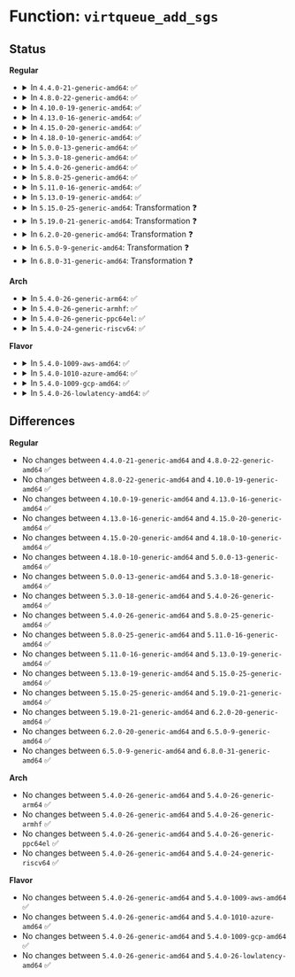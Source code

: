 # Function: <code>virtqueue_add_sgs</code>

## Status
<b>Regular</b>
<ul>
<li>
<details>
<summary>In <code>4.4.0-21-generic-amd64</code>: ✅</summary>

```c
int virtqueue_add_sgs(struct virtqueue * _vq, struct scatterlist * * sgs, unsigned int out_sgs, unsigned int in_sgs, void * data, gfp_t gfp)
```

```json
{
  "name": "virtqueue_add_sgs",
  "collision_type": "Unique Global",
  "inline_type": "No",
  "funcs": [
    {
      "addr": 18446744071583823840,
      "name": "virtqueue_add_sgs",
      "external": true,
      "loc": "drivers/virtio/virtio_ring.c:279",
      "file": "drivers/virtio/virtio_ring.c",
      "inline": "seen, unknown",
      "caller_inline": [],
      "caller_func": [
        "drivers/block/virtio_blk.c:__virtblk_add_req",
        "drivers/net/virtio_net.c:virtnet_send_command"
      ]
    }
  ],
  "symbols": [
    {
      "addr": 18446744071583823840,
      "name": "virtqueue_add_sgs",
      "section": ".text",
      "bind": "STB_GLOBAL",
      "size": 927
    }
  ]
}
```
</details>
</li>
<li>
<details>
<summary>In <code>4.8.0-22-generic-amd64</code>: ✅</summary>

```c
int virtqueue_add_sgs(struct virtqueue * _vq, struct scatterlist * * sgs, unsigned int out_sgs, unsigned int in_sgs, void * data, gfp_t gfp)
```

```json
{
  "name": "virtqueue_add_sgs",
  "collision_type": "Unique Global",
  "inline_type": "No",
  "funcs": [
    {
      "addr": 18446744071584153120,
      "name": "virtqueue_add_sgs",
      "external": true,
      "loc": "drivers/virtio/virtio_ring.c:449",
      "file": "drivers/virtio/virtio_ring.c",
      "inline": "seen, unknown",
      "caller_inline": [],
      "caller_func": [
        "drivers/block/virtio_blk.c:__virtblk_add_req",
        "drivers/net/virtio_net.c:virtnet_send_command"
      ]
    }
  ],
  "symbols": [
    {
      "addr": 18446744071584153120,
      "name": "virtqueue_add_sgs",
      "section": ".text",
      "bind": "STB_GLOBAL",
      "size": 1184
    }
  ]
}
```
</details>
</li>
<li>
<details>
<summary>In <code>4.10.0-19-generic-amd64</code>: ✅</summary>

```c
int virtqueue_add_sgs(struct virtqueue * _vq, struct scatterlist * * sgs, unsigned int out_sgs, unsigned int in_sgs, void * data, gfp_t gfp)
```

```json
{
  "name": "virtqueue_add_sgs",
  "collision_type": "Unique Global",
  "inline_type": "No",
  "funcs": [
    {
      "addr": 18446744071584333696,
      "name": "virtqueue_add_sgs",
      "external": true,
      "loc": "drivers/virtio/virtio_ring.c:449",
      "file": "drivers/virtio/virtio_ring.c",
      "inline": "seen, unknown",
      "caller_inline": [],
      "caller_func": []
    }
  ],
  "symbols": [
    {
      "addr": 18446744071584333696,
      "name": "virtqueue_add_sgs",
      "section": ".text",
      "bind": "STB_GLOBAL",
      "size": 1184
    }
  ]
}
```
</details>
</li>
<li>
<details>
<summary>In <code>4.13.0-16-generic-amd64</code>: ✅</summary>

```c
int virtqueue_add_sgs(struct virtqueue * _vq, struct scatterlist * * sgs, unsigned int out_sgs, unsigned int in_sgs, void * data, gfp_t gfp)
```

```json
{
  "name": "virtqueue_add_sgs",
  "collision_type": "Unique Global",
  "inline_type": "No",
  "funcs": [
    {
      "addr": 18446744071584413968,
      "name": "virtqueue_add_sgs",
      "external": true,
      "loc": "drivers/virtio/virtio_ring.c:453",
      "file": "drivers/virtio/virtio_ring.c",
      "inline": "seen, unknown",
      "caller_inline": [],
      "caller_func": []
    }
  ],
  "symbols": [
    {
      "addr": 18446744071584413968,
      "name": "virtqueue_add_sgs",
      "section": ".text",
      "bind": "STB_GLOBAL",
      "size": 1113
    }
  ]
}
```
</details>
</li>
<li>
<details>
<summary>In <code>4.15.0-20-generic-amd64</code>: ✅</summary>

```c
int virtqueue_add_sgs(struct virtqueue * _vq, struct scatterlist * * sgs, unsigned int out_sgs, unsigned int in_sgs, void * data, gfp_t gfp)
```

```json
{
  "name": "virtqueue_add_sgs",
  "collision_type": "Unique Global",
  "inline_type": "No",
  "funcs": [
    {
      "addr": 18446744071584821456,
      "name": "virtqueue_add_sgs",
      "external": true,
      "loc": "drivers/virtio/virtio_ring.c:452",
      "file": "drivers/virtio/virtio_ring.c",
      "inline": "seen, unknown",
      "caller_inline": [],
      "caller_func": []
    }
  ],
  "symbols": [
    {
      "addr": 18446744071584821456,
      "name": "virtqueue_add_sgs",
      "section": ".text",
      "bind": "STB_GLOBAL",
      "size": 1162
    }
  ]
}
```
</details>
</li>
<li>
<details>
<summary>In <code>4.18.0-10-generic-amd64</code>: ✅</summary>

```c
int virtqueue_add_sgs(struct virtqueue * _vq, struct scatterlist * * sgs, unsigned int out_sgs, unsigned int in_sgs, void * data, gfp_t gfp)
```

```json
{
  "name": "virtqueue_add_sgs",
  "collision_type": "Unique Global",
  "inline_type": "No",
  "funcs": [
    {
      "addr": 18446744071585051984,
      "name": "virtqueue_add_sgs",
      "external": true,
      "loc": "drivers/virtio/virtio_ring.c:451",
      "file": "drivers/virtio/virtio_ring.c",
      "inline": "seen, unknown",
      "caller_inline": [],
      "caller_func": []
    }
  ],
  "symbols": [
    {
      "addr": 18446744071585051984,
      "name": "virtqueue_add_sgs",
      "section": ".text",
      "bind": "STB_GLOBAL",
      "size": 1138
    }
  ]
}
```
</details>
</li>
<li>
<details>
<summary>In <code>5.0.0-13-generic-amd64</code>: ✅</summary>

```c
int virtqueue_add_sgs(struct virtqueue * _vq, struct scatterlist * * sgs, unsigned int out_sgs, unsigned int in_sgs, void * data, gfp_t gfp)
```

```json
{
  "name": "virtqueue_add_sgs",
  "collision_type": "Unique Global",
  "inline_type": "No",
  "funcs": [
    {
      "addr": 18446744071585164768,
      "name": "virtqueue_add_sgs",
      "external": true,
      "loc": "drivers/virtio/virtio_ring.c:1720",
      "file": "drivers/virtio/virtio_ring.c",
      "inline": "seen, unknown",
      "caller_inline": [],
      "caller_func": []
    }
  ],
  "symbols": [
    {
      "addr": 18446744071585164768,
      "name": "virtqueue_add_sgs",
      "section": ".text",
      "bind": "STB_GLOBAL",
      "size": 141
    }
  ]
}
```
</details>
</li>
<li>
<details>
<summary>In <code>5.3.0-18-generic-amd64</code>: ✅</summary>

```c
int virtqueue_add_sgs(struct virtqueue * _vq, struct scatterlist * * sgs, unsigned int out_sgs, unsigned int in_sgs, void * data, gfp_t gfp)
```

```json
{
  "name": "virtqueue_add_sgs",
  "collision_type": "Unique Global",
  "inline_type": "No",
  "funcs": [
    {
      "addr": 18446744071585370688,
      "name": "virtqueue_add_sgs",
      "external": true,
      "loc": "drivers/virtio/virtio_ring.c:1725",
      "file": "drivers/virtio/virtio_ring.c",
      "inline": "seen, unknown",
      "caller_inline": [],
      "caller_func": []
    }
  ],
  "symbols": [
    {
      "addr": 18446744071585370688,
      "name": "virtqueue_add_sgs",
      "section": ".text",
      "bind": "STB_GLOBAL",
      "size": 197
    }
  ]
}
```
</details>
</li>
<li>
<details>
<summary>In <code>5.4.0-26-generic-amd64</code>: ✅</summary>

```c
int virtqueue_add_sgs(struct virtqueue * _vq, struct scatterlist * * sgs, unsigned int out_sgs, unsigned int in_sgs, void * data, gfp_t gfp)
```

```json
{
  "name": "virtqueue_add_sgs",
  "collision_type": "Unique Global",
  "inline_type": "No",
  "funcs": [
    {
      "addr": 18446744071585509312,
      "name": "virtqueue_add_sgs",
      "external": true,
      "loc": "drivers/virtio/virtio_ring.c:1724",
      "file": "drivers/virtio/virtio_ring.c",
      "inline": "seen, unknown",
      "caller_inline": [],
      "caller_func": []
    }
  ],
  "symbols": [
    {
      "addr": 18446744071585509312,
      "name": "virtqueue_add_sgs",
      "section": ".text",
      "bind": "STB_GLOBAL",
      "size": 197
    }
  ]
}
```
</details>
</li>
<li>
<details>
<summary>In <code>5.8.0-25-generic-amd64</code>: ✅</summary>

```c
int virtqueue_add_sgs(struct virtqueue * _vq, struct scatterlist * * sgs, unsigned int out_sgs, unsigned int in_sgs, void * data, gfp_t gfp)
```

```json
{
  "name": "virtqueue_add_sgs",
  "collision_type": "Unique Global",
  "inline_type": "No",
  "funcs": [
    {
      "addr": 18446744071586233472,
      "name": "virtqueue_add_sgs",
      "external": true,
      "loc": "drivers/virtio/virtio_ring.c:1724",
      "file": "drivers/virtio/virtio_ring.c",
      "inline": "seen, unknown",
      "caller_inline": [],
      "caller_func": []
    }
  ],
  "symbols": [
    {
      "addr": 18446744071586233472,
      "name": "virtqueue_add_sgs",
      "section": ".text",
      "bind": "STB_GLOBAL",
      "size": 197
    }
  ]
}
```
</details>
</li>
<li>
<details>
<summary>In <code>5.11.0-16-generic-amd64</code>: ✅</summary>

```c
int virtqueue_add_sgs(struct virtqueue * _vq, struct scatterlist * * sgs, unsigned int out_sgs, unsigned int in_sgs, void * data, gfp_t gfp)
```

```json
{
  "name": "virtqueue_add_sgs",
  "collision_type": "Unique Global",
  "inline_type": "No",
  "funcs": [
    {
      "addr": 18446744071586351856,
      "name": "virtqueue_add_sgs",
      "external": true,
      "loc": "drivers/virtio/virtio_ring.c:1724",
      "file": "drivers/virtio/virtio_ring.c",
      "inline": "seen, unknown",
      "caller_inline": [],
      "caller_func": []
    }
  ],
  "symbols": [
    {
      "addr": 18446744071586351856,
      "name": "virtqueue_add_sgs",
      "section": ".text",
      "bind": "STB_GLOBAL",
      "size": 197
    }
  ]
}
```
</details>
</li>
<li>
<details>
<summary>In <code>5.13.0-19-generic-amd64</code>: ✅</summary>

```c
int virtqueue_add_sgs(struct virtqueue * _vq, struct scatterlist * * sgs, unsigned int out_sgs, unsigned int in_sgs, void * data, gfp_t gfp)
```

```json
{
  "name": "virtqueue_add_sgs",
  "collision_type": "Unique Global",
  "inline_type": "No",
  "funcs": [
    {
      "addr": 18446744071586234896,
      "name": "virtqueue_add_sgs",
      "external": true,
      "loc": "drivers/virtio/virtio_ring.c:1726",
      "file": "drivers/virtio/virtio_ring.c",
      "inline": "seen, unknown",
      "caller_inline": [],
      "caller_func": []
    }
  ],
  "symbols": [
    {
      "addr": 18446744071586234896,
      "name": "virtqueue_add_sgs",
      "section": ".text",
      "bind": "STB_GLOBAL",
      "size": 197
    }
  ]
}
```
</details>
</li>
<li>
<details>
<summary>In <code>5.15.0-25-generic-amd64</code>: Transformation ❓</summary>

```c
int virtqueue_add_sgs(struct virtqueue * _vq, struct scatterlist * * sgs, unsigned int out_sgs, unsigned int in_sgs, void * data, gfp_t gfp)
```

```json
{
  "name": "virtqueue_add_sgs",
  "collision_type": "Unique Global",
  "inline_type": "No",
  "funcs": [
    {
      "addr": 0,
      "name": "virtqueue_add_sgs",
      "external": true,
      "loc": "drivers/virtio/virtio_ring.c:1824",
      "file": "drivers/virtio/virtio_ring.c",
      "inline": "seen, unknown",
      "caller_inline": [],
      "caller_func": [
        "drivers/iommu/virtio-iommu.c:__viommu_add_req",
        "drivers/iommu/virtio-iommu.c:__viommu_add_req"
      ]
    }
  ],
  "symbols": [
    {
      "addr": 18446744071592430799,
      "name": "virtqueue_add_sgs.cold",
      "section": ".text",
      "bind": "STB_LOCAL",
      "size": 20
    },
    {
      "addr": 18446744071586743664,
      "name": "virtqueue_add_sgs",
      "section": ".text",
      "bind": "STB_GLOBAL",
      "size": 209
    }
  ]
}
```
</details>
</li>
<li>
<details>
<summary>In <code>5.19.0-21-generic-amd64</code>: Transformation ❓</summary>

```c
int virtqueue_add_sgs(struct virtqueue * _vq, struct scatterlist * * sgs, unsigned int out_sgs, unsigned int in_sgs, void * data, gfp_t gfp)
```

```json
{
  "name": "virtqueue_add_sgs",
  "collision_type": "Unique Global",
  "inline_type": "No",
  "funcs": [
    {
      "addr": 0,
      "name": "virtqueue_add_sgs",
      "external": true,
      "loc": "drivers/virtio/virtio_ring.c:1828",
      "file": "drivers/virtio/virtio_ring.c",
      "inline": "seen, unknown",
      "caller_inline": [],
      "caller_func": [
        "drivers/iommu/virtio-iommu.c:__viommu_add_req",
        "drivers/iommu/virtio-iommu.c:__viommu_add_req"
      ]
    }
  ],
  "symbols": [
    {
      "addr": 18446744071594298944,
      "name": "virtqueue_add_sgs.cold",
      "section": ".text",
      "bind": "STB_LOCAL",
      "size": 21
    },
    {
      "addr": 18446744071588019072,
      "name": "virtqueue_add_sgs",
      "section": ".text",
      "bind": "STB_GLOBAL",
      "size": 239
    }
  ]
}
```
</details>
</li>
<li>
<details>
<summary>In <code>6.2.0-20-generic-amd64</code>: Transformation ❓</summary>

```c
int virtqueue_add_sgs(struct virtqueue * _vq, struct scatterlist * * sgs, unsigned int out_sgs, unsigned int in_sgs, void * data, gfp_t gfp)
```

```json
{
  "name": "virtqueue_add_sgs",
  "collision_type": "Unique Global",
  "inline_type": "No",
  "funcs": [
    {
      "addr": 0,
      "name": "virtqueue_add_sgs",
      "external": true,
      "loc": "drivers/virtio/virtio_ring.c:2114",
      "file": "drivers/virtio/virtio_ring.c",
      "inline": "seen, unknown",
      "caller_inline": [],
      "caller_func": [
        "drivers/iommu/virtio-iommu.c:__viommu_add_req",
        "drivers/iommu/virtio-iommu.c:__viommu_add_req"
      ]
    }
  ],
  "symbols": [
    {
      "addr": 18446744071596229574,
      "name": "virtqueue_add_sgs.cold",
      "section": ".text",
      "bind": "STB_LOCAL",
      "size": 21
    },
    {
      "addr": 18446744071589394960,
      "name": "virtqueue_add_sgs",
      "section": ".text",
      "bind": "STB_GLOBAL",
      "size": 239
    }
  ]
}
```
</details>
</li>
<li>
<details>
<summary>In <code>6.5.0-9-generic-amd64</code>: Transformation ❓</summary>

```c
int virtqueue_add_sgs(struct virtqueue * _vq, struct scatterlist * * sgs, unsigned int out_sgs, unsigned int in_sgs, void * data, gfp_t gfp)
```

```json
{
  "name": "virtqueue_add_sgs",
  "collision_type": "Unique Global",
  "inline_type": "No",
  "funcs": [
    {
      "addr": 0,
      "name": "virtqueue_add_sgs",
      "external": true,
      "loc": "drivers/virtio/virtio_ring.c:2151",
      "file": "drivers/virtio/virtio_ring.c",
      "inline": "seen, unknown",
      "caller_inline": [],
      "caller_func": [
        "drivers/iommu/virtio-iommu.c:__viommu_add_req",
        "drivers/iommu/virtio-iommu.c:__viommu_add_req",
        "drivers/block/virtio_blk.c:virtblk_add_req",
        "drivers/scsi/virtio_scsi.c:__virtscsi_add_cmd",
        "drivers/net/virtio_net.c:virtnet_send_command"
      ]
    }
  ],
  "symbols": [
    {
      "addr": 18446744071596757286,
      "name": "virtqueue_add_sgs.cold",
      "section": ".text",
      "bind": "STB_LOCAL",
      "size": 21
    },
    {
      "addr": 18446744071589694128,
      "name": "virtqueue_add_sgs",
      "section": ".text",
      "bind": "STB_GLOBAL",
      "size": 239
    }
  ]
}
```
</details>
</li>
<li>
<details>
<summary>In <code>6.8.0-31-generic-amd64</code>: Transformation ❓</summary>

```c
int virtqueue_add_sgs(struct virtqueue * _vq, struct scatterlist * * sgs, unsigned int out_sgs, unsigned int in_sgs, void * data, gfp_t gfp)
```

```json
{
  "name": "virtqueue_add_sgs",
  "collision_type": "Unique Global",
  "inline_type": "No",
  "funcs": [
    {
      "addr": 0,
      "name": "virtqueue_add_sgs",
      "external": true,
      "loc": "drivers/virtio/virtio_ring.c:2228",
      "file": "drivers/virtio/virtio_ring.c",
      "inline": "seen, unknown",
      "caller_inline": [],
      "caller_func": [
        "drivers/virtio/virtio_pci_modern.c:vp_modern_admin_cmd_exec",
        "drivers/iommu/virtio-iommu.c:__viommu_add_req",
        "drivers/iommu/virtio-iommu.c:__viommu_add_req",
        "drivers/block/virtio_blk.c:virtblk_add_req",
        "drivers/scsi/virtio_scsi.c:__virtscsi_add_cmd",
        "drivers/net/virtio_net.c:virtnet_send_command"
      ]
    }
  ],
  "symbols": [
    {
      "addr": 18446744071597665640,
      "name": "virtqueue_add_sgs.cold",
      "section": ".text",
      "bind": "STB_LOCAL",
      "size": 21
    },
    {
      "addr": 18446744071590026896,
      "name": "virtqueue_add_sgs",
      "section": ".text",
      "bind": "STB_GLOBAL",
      "size": 239
    }
  ]
}
```
</details>
</li>
</ul>
<b>Arch</b>
<ul>
<li>
<details>
<summary>In <code>5.4.0-26-generic-arm64</code>: ✅</summary>

```c
int virtqueue_add_sgs(struct virtqueue * _vq, struct scatterlist * * sgs, unsigned int out_sgs, unsigned int in_sgs, void * data, gfp_t gfp)
```

```json
{
  "name": "virtqueue_add_sgs",
  "collision_type": "Unique Global",
  "inline_type": "No",
  "funcs": [
    {
      "addr": 18446603336498167504,
      "name": "virtqueue_add_sgs",
      "external": true,
      "loc": "drivers/virtio/virtio_ring.c:1724",
      "file": "drivers/virtio/virtio_ring.c",
      "inline": "seen, unknown",
      "caller_inline": [],
      "caller_func": [
        "drivers/iommu/virtio-iommu.c:__viommu_add_req",
        "drivers/iommu/virtio-iommu.c:__viommu_add_req"
      ]
    }
  ],
  "symbols": [
    {
      "addr": 18446603336498167504,
      "name": "virtqueue_add_sgs",
      "section": ".text",
      "bind": "STB_GLOBAL",
      "size": 232
    }
  ]
}
```
</details>
</li>
<li>
<details>
<summary>In <code>5.4.0-26-generic-armhf</code>: ✅</summary>

```c
int virtqueue_add_sgs(struct virtqueue * _vq, struct scatterlist * * sgs, unsigned int out_sgs, unsigned int in_sgs, void * data, gfp_t gfp)
```

```json
{
  "name": "virtqueue_add_sgs",
  "collision_type": "Unique Global",
  "inline_type": "No",
  "funcs": [
    {
      "addr": 3230932292,
      "name": "virtqueue_add_sgs",
      "external": true,
      "loc": "drivers/virtio/virtio_ring.c:1724",
      "file": "drivers/virtio/virtio_ring.c",
      "inline": "seen, unknown",
      "caller_inline": [],
      "caller_func": []
    }
  ],
  "symbols": [
    {
      "addr": 3230932292,
      "name": "virtqueue_add_sgs",
      "section": ".text",
      "bind": "STB_GLOBAL",
      "size": 204
    }
  ]
}
```
</details>
</li>
<li>
<details>
<summary>In <code>5.4.0-26-generic-ppc64el</code>: ✅</summary>

```c
int virtqueue_add_sgs(struct virtqueue * _vq, struct scatterlist * * sgs, unsigned int out_sgs, unsigned int in_sgs, void * data, gfp_t gfp)
```

```json
{
  "name": "virtqueue_add_sgs",
  "collision_type": "Unique Global",
  "inline_type": "No",
  "funcs": [
    {
      "addr": 13835058055291395344,
      "name": "virtqueue_add_sgs",
      "external": true,
      "loc": "drivers/virtio/virtio_ring.c:1724",
      "file": "drivers/virtio/virtio_ring.c",
      "inline": "seen, unknown",
      "caller_inline": [],
      "caller_func": []
    }
  ],
  "symbols": [
    {
      "addr": 13835058055291395344,
      "name": "virtqueue_add_sgs",
      "section": ".text",
      "bind": "STB_GLOBAL",
      "size": 312
    }
  ]
}
```
</details>
</li>
<li>
<details>
<summary>In <code>5.4.0-24-generic-riscv64</code>: ✅</summary>

```c
int virtqueue_add_sgs(struct virtqueue * _vq, struct scatterlist * * sgs, unsigned int out_sgs, unsigned int in_sgs, void * data, gfp_t gfp)
```

```json
{
  "name": "virtqueue_add_sgs",
  "collision_type": "Unique Global",
  "inline_type": "No",
  "funcs": [
    {
      "addr": 18446743936275955696,
      "name": "virtqueue_add_sgs",
      "external": true,
      "loc": "drivers/virtio/virtio_ring.c:1724",
      "file": "drivers/virtio/virtio_ring.c",
      "inline": "seen, unknown",
      "caller_inline": [],
      "caller_func": []
    }
  ],
  "symbols": [
    {
      "addr": 18446743936275955696,
      "name": "virtqueue_add_sgs",
      "section": ".text",
      "bind": "STB_GLOBAL",
      "size": 174
    }
  ]
}
```
</details>
</li>
</ul>
<b>Flavor</b>
<ul>
<li>
<details>
<summary>In <code>5.4.0-1009-aws-amd64</code>: ✅</summary>

```c
int virtqueue_add_sgs(struct virtqueue * _vq, struct scatterlist * * sgs, unsigned int out_sgs, unsigned int in_sgs, void * data, gfp_t gfp)
```

```json
{
  "name": "virtqueue_add_sgs",
  "collision_type": "Unique Global",
  "inline_type": "No",
  "funcs": [
    {
      "addr": 18446744071585271392,
      "name": "virtqueue_add_sgs",
      "external": true,
      "loc": "drivers/virtio/virtio_ring.c:1724",
      "file": "drivers/virtio/virtio_ring.c",
      "inline": "seen, unknown",
      "caller_inline": [],
      "caller_func": []
    }
  ],
  "symbols": [
    {
      "addr": 18446744071585271392,
      "name": "virtqueue_add_sgs",
      "section": ".text",
      "bind": "STB_GLOBAL",
      "size": 197
    }
  ]
}
```
</details>
</li>
<li>
<details>
<summary>In <code>5.4.0-1010-azure-amd64</code>: ✅</summary>

```c
int virtqueue_add_sgs(struct virtqueue * _vq, struct scatterlist * * sgs, unsigned int out_sgs, unsigned int in_sgs, void * data, gfp_t gfp)
```

```json
{
  "name": "virtqueue_add_sgs",
  "collision_type": "Unique Global",
  "inline_type": "No",
  "funcs": [
    {
      "addr": 18446744071585223856,
      "name": "virtqueue_add_sgs",
      "external": true,
      "loc": "drivers/virtio/virtio_ring.c:1724",
      "file": "drivers/virtio/virtio_ring.c",
      "inline": "seen, unknown",
      "caller_inline": [],
      "caller_func": []
    }
  ],
  "symbols": [
    {
      "addr": 18446744071585223856,
      "name": "virtqueue_add_sgs",
      "section": ".text",
      "bind": "STB_GLOBAL",
      "size": 197
    }
  ]
}
```
</details>
</li>
<li>
<details>
<summary>In <code>5.4.0-1009-gcp-amd64</code>: ✅</summary>

```c
int virtqueue_add_sgs(struct virtqueue * _vq, struct scatterlist * * sgs, unsigned int out_sgs, unsigned int in_sgs, void * data, gfp_t gfp)
```

```json
{
  "name": "virtqueue_add_sgs",
  "collision_type": "Unique Global",
  "inline_type": "No",
  "funcs": [
    {
      "addr": 18446744071585459712,
      "name": "virtqueue_add_sgs",
      "external": true,
      "loc": "drivers/virtio/virtio_ring.c:1724",
      "file": "drivers/virtio/virtio_ring.c",
      "inline": "seen, unknown",
      "caller_inline": [],
      "caller_func": [
        "drivers/scsi/virtio_scsi.c:__virtscsi_add_cmd"
      ]
    }
  ],
  "symbols": [
    {
      "addr": 18446744071585459712,
      "name": "virtqueue_add_sgs",
      "section": ".text",
      "bind": "STB_GLOBAL",
      "size": 197
    }
  ]
}
```
</details>
</li>
<li>
<details>
<summary>In <code>5.4.0-26-lowlatency-amd64</code>: ✅</summary>

```c
int virtqueue_add_sgs(struct virtqueue * _vq, struct scatterlist * * sgs, unsigned int out_sgs, unsigned int in_sgs, void * data, gfp_t gfp)
```

```json
{
  "name": "virtqueue_add_sgs",
  "collision_type": "Unique Global",
  "inline_type": "No",
  "funcs": [
    {
      "addr": 18446744071585567888,
      "name": "virtqueue_add_sgs",
      "external": true,
      "loc": "drivers/virtio/virtio_ring.c:1724",
      "file": "drivers/virtio/virtio_ring.c",
      "inline": "seen, unknown",
      "caller_inline": [],
      "caller_func": []
    }
  ],
  "symbols": [
    {
      "addr": 18446744071585567888,
      "name": "virtqueue_add_sgs",
      "section": ".text",
      "bind": "STB_GLOBAL",
      "size": 197
    }
  ]
}
```
</details>
</li>
</ul>

## Differences
<b>Regular</b>
<ul>
<li>
No changes between <code>4.4.0-21-generic-amd64</code> and <code>4.8.0-22-generic-amd64</code> ✅
</li>
<li>
No changes between <code>4.8.0-22-generic-amd64</code> and <code>4.10.0-19-generic-amd64</code> ✅
</li>
<li>
No changes between <code>4.10.0-19-generic-amd64</code> and <code>4.13.0-16-generic-amd64</code> ✅
</li>
<li>
No changes between <code>4.13.0-16-generic-amd64</code> and <code>4.15.0-20-generic-amd64</code> ✅
</li>
<li>
No changes between <code>4.15.0-20-generic-amd64</code> and <code>4.18.0-10-generic-amd64</code> ✅
</li>
<li>
No changes between <code>4.18.0-10-generic-amd64</code> and <code>5.0.0-13-generic-amd64</code> ✅
</li>
<li>
No changes between <code>5.0.0-13-generic-amd64</code> and <code>5.3.0-18-generic-amd64</code> ✅
</li>
<li>
No changes between <code>5.3.0-18-generic-amd64</code> and <code>5.4.0-26-generic-amd64</code> ✅
</li>
<li>
No changes between <code>5.4.0-26-generic-amd64</code> and <code>5.8.0-25-generic-amd64</code> ✅
</li>
<li>
No changes between <code>5.8.0-25-generic-amd64</code> and <code>5.11.0-16-generic-amd64</code> ✅
</li>
<li>
No changes between <code>5.11.0-16-generic-amd64</code> and <code>5.13.0-19-generic-amd64</code> ✅
</li>
<li>
No changes between <code>5.13.0-19-generic-amd64</code> and <code>5.15.0-25-generic-amd64</code> ✅
</li>
<li>
No changes between <code>5.15.0-25-generic-amd64</code> and <code>5.19.0-21-generic-amd64</code> ✅
</li>
<li>
No changes between <code>5.19.0-21-generic-amd64</code> and <code>6.2.0-20-generic-amd64</code> ✅
</li>
<li>
No changes between <code>6.2.0-20-generic-amd64</code> and <code>6.5.0-9-generic-amd64</code> ✅
</li>
<li>
No changes between <code>6.5.0-9-generic-amd64</code> and <code>6.8.0-31-generic-amd64</code> ✅
</li>
</ul>
<b>Arch</b>
<ul>
<li>
No changes between <code>5.4.0-26-generic-amd64</code> and <code>5.4.0-26-generic-arm64</code> ✅
</li>
<li>
No changes between <code>5.4.0-26-generic-amd64</code> and <code>5.4.0-26-generic-armhf</code> ✅
</li>
<li>
No changes between <code>5.4.0-26-generic-amd64</code> and <code>5.4.0-26-generic-ppc64el</code> ✅
</li>
<li>
No changes between <code>5.4.0-26-generic-amd64</code> and <code>5.4.0-24-generic-riscv64</code> ✅
</li>
</ul>
<b>Flavor</b>
<ul>
<li>
No changes between <code>5.4.0-26-generic-amd64</code> and <code>5.4.0-1009-aws-amd64</code> ✅
</li>
<li>
No changes between <code>5.4.0-26-generic-amd64</code> and <code>5.4.0-1010-azure-amd64</code> ✅
</li>
<li>
No changes between <code>5.4.0-26-generic-amd64</code> and <code>5.4.0-1009-gcp-amd64</code> ✅
</li>
<li>
No changes between <code>5.4.0-26-generic-amd64</code> and <code>5.4.0-26-lowlatency-amd64</code> ✅
</li>
</ul>
